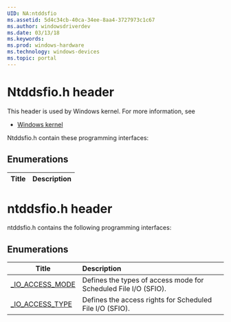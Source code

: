 ```yaml
---
UID: NA:ntddsfio
ms.assetid: 5d4c34cb-40ca-34ee-8aa4-3727973c1c67
ms.author: windowsdriverdev
ms.date: 03/13/18
ms.keywords: 
ms.prod: windows-hardware
ms.technology: windows-devices
ms.topic: portal
---
```


# Ntddsfio.h header



This header is used by Windows kernel. For more information, see
- [Windows kernel](../_kernel/index.md)

Ntddsfio.h contain these programming interfaces:


## Enumerations

| Title   | Description   |
| ---- |:----

# ntddsfio.h header



ntddsfio.h contains the following programming interfaces:








## Enumerations
| Title | Description |
| ---- |:---- |
| [_IO_ACCESS_MODE](ne-ntddsfio-_io_access_mode.md) | Defines the types of access mode for Scheduled File I/O (SFIO). |
| [_IO_ACCESS_TYPE](ne-ntddsfio-_io_access_type.md) | Defines the access rights for Scheduled File I/O (SFIO). |